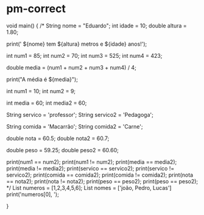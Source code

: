 # pm-correct

void main() {
/*
  String nome = "Eduardo";
  int idade = 10;
  double altura = 1.80;
  
  print(' ${nome} tem ${altura} metros e ${idade} anos!');

  
  int num1  = 85;
  int num2  = 70;
  int num3  = 525;
  int num4  = 423;
  
  double media = (num1 + num2 + num3 + num4) / 4;
  
  print("A média é ${media}");
  
  


  int num1 = 10;
  int num2 = 9;

  int media = 60;
  int media2 = 60;

  String servico = 'professor';
  String servico2 = 'Pedagoga';

  String comida = 'Macarrão';
  String comida2 = 'Carne';

  double nota = 60.5;
  double nota2 = 60.7;

  double peso = 59.25;
  double peso2 = 60.60;

  print(num1 == num2);
  print(num1 != num2);
  print(media == media2);
  print(media != media2);
  print(servico == servico2);
  print(servico != servico2);
  print(comida == comida2);
  print(comida != comida2);
  print(nota == nota2);
  print(nota != nota2);
  print(peso == peso2);
  print(peso == peso2);
*/
List<int> numeros = [1,2,3,4,5,6];
  List<String> nomes = ['joão, Pedro, Lucas']
  print('numeros[0], ');
 
}










